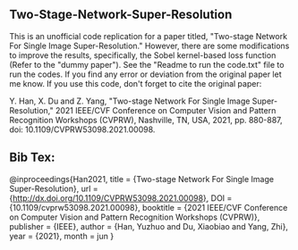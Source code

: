## Two-Stage-Network-Super-Resolution
This is an unofficial code replication for a paper titled, "Two-stage Network For Single Image Super-Resolution." However, there are some modifications to improve the results, specifically, the Sobel kernel-based loss function (Refer to the "dummy paper"). See the "Readme to run the code.txt" file to run the codes. If you find any error or deviation from the original paper let me know. If you use this code, don't forget to cite the original paper: 

Y. Han, X. Du and Z. Yang, "Two-stage Network For Single Image Super-Resolution," 2021 IEEE/CVF Conference on Computer Vision and Pattern Recognition Workshops (CVPRW), Nashville, TN, USA, 2021, pp. 880-887, doi: 10.1109/CVPRW53098.2021.00098.

## Bib Tex:

@inproceedings{Han2021,
  title = {Two-stage Network For Single Image Super-Resolution},
  url = {http://dx.doi.org/10.1109/CVPRW53098.2021.00098},
  DOI = {10.1109/cvprw53098.2021.00098},
  booktitle = {2021 IEEE/CVF Conference on Computer Vision and Pattern Recognition Workshops (CVPRW)},
  publisher = {IEEE},
  author = {Han,  Yuzhuo and Du,  Xiaobiao and Yang,  Zhi},
  year = {2021},
  month = jun 
}

